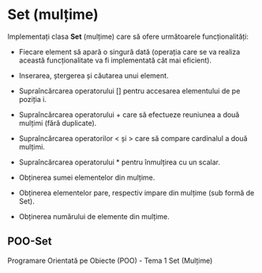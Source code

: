 # Set (mulțime)

Implementați clasa **Set** (mulțime) care să ofere următoarele funcționalități:

- Fiecare element să apară o singură dată (operația care se va realiza această funcționalitate va fi implementată cât mai eficient).

- Inserarea, ștergerea și căutarea unui element.

- Supraîncărcarea operatorului [] pentru accesarea elementului de pe poziția i.

- Supraîncărcarea operatorului + care să efectueze reuniunea a două mulțimi (fără duplicate).

- Supraîncărcarea operatorilor < și > care să compare cardinalul a două mulțimi.

- Supraîncărcarea operatorului * pentru înmulțirea cu un scalar.

- Obținerea sumei elementelor din mulțime.

- Obținerea elementelor pare, respectiv impare din mulțime (sub formă de Set).

- Obținerea numărului de elemente din mulțime.

## POO-Set
 Programare Orientată pe Obiecte (POO) - Tema 1 Set (Mulțime)
